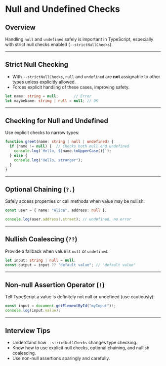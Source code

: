 # Null and Undefined Checks

## Overview

Handling `null` and `undefined` safely is important in TypeScript, especially with strict null checks enabled (`--strictNullChecks`).

------

## Strict Null Checking

- With `--strictNullChecks`, `null` and `undefined` are **not** assignable to other types unless explicitly allowed.
- Forces explicit handling of these cases, improving safety.

```ts
let name: string = null;       // Error
let maybeName: string | null = null; // OK
```

------

## Checking for Null and Undefined

Use explicit checks to narrow types:

```ts
function greet(name: string | null | undefined) {
  if (name != null) {  // Checks both null and undefined
    console.log(`Hello, ${name.toUpperCase()}`);
  } else {
    console.log("Hello, stranger");
  }
}
```

------

## Optional Chaining (`?.`)

Safely access properties or call methods when value may be nullish:

```ts
const user = { name: "Alice", address: null };

console.log(user.address?.street); // undefined, no error
```

------

## Nullish Coalescing (`??`)

Provide a fallback when value is `null` or `undefined`:

```ts
let input: string | null = null;
const output = input ?? "default value"; // "default value"
```

------

## Non-null Assertion Operator (`!`)

Tell TypeScript a value is definitely not null or undefined (use cautiously):

```ts
const input = document.getElementById("myInput")!;
console.log(input.value);
```

------

## Interview Tips

- Understand how `--strictNullChecks` changes type checking.
- Know how to use explicit null checks, optional chaining, and nullish coalescing.
- Use non-null assertions sparingly and carefully.

